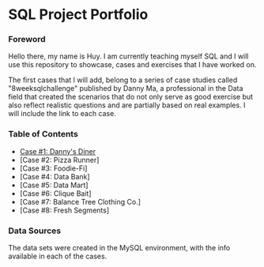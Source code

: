 # SQL Project Portfolio 

### Foreword
Hello there, my name is Huy.
I am currently teaching myself SQL and I will use this repository to showcase, cases and exercises that I have worked on. 

The first cases that I will add, belong to a series of case studies called "8weeksqlchallenge" published by Danny Ma, a professional in the Data field that created the scenarios that do not only serve as good exercise but also reflect realistic questions and are partially based on real examples. I will include the link to each case. 


### Table of Contents 
- [Case #1: Danny's Diner](https://8weeksqlchallenge.com/case-study-1/)
- [Case #2: Pizza Runner]
- [Case #3: Foodie-Fi]
- [Case #4: Data Bank]
- [Case #5: Data Mart]
- [Case #6: Clique Bait]
- [Case #7: Balance Tree Clothing Co.]
- [Case #8: Fresh Segments]

### Data Sources
The data sets were created in the MySQL environment, with the info available in each of the cases.
